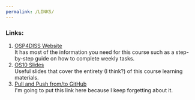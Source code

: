 ```yaml
---
permalink: /LINKS/
---
```

### Links:
1. [OSP4DISS Website](https://osp4diss.vlsm.org/)<br>
It has most of the information you need for this course such as a step-by-step guide on how to complete weekly tasks.<br>
2. [OS10 Slides](https://www.os-book.com/OS10/slide-dir/)<br>
Useful slides that cover the entirety (I think?) of this course learning materials.<br>
3. [Pull and Push from/to GitHub](https://osp4diss.vlsm.org/osp-114.html)<br>
I'm going to put this link here because I keep forgetting about it.
